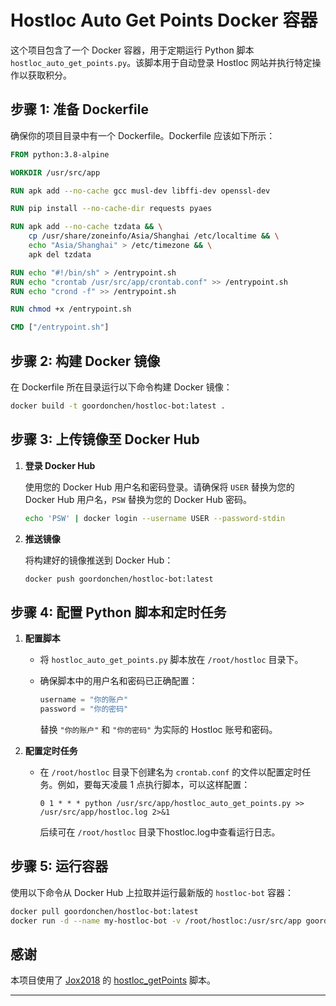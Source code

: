 # Hostloc Auto Get Points Docker 容器

这个项目包含了一个 Docker 容器，用于定期运行 Python 脚本 `hostloc_auto_get_points.py`。该脚本用于自动登录 Hostloc 网站并执行特定操作以获取积分。

## 步骤 1: 准备 Dockerfile

确保你的项目目录中有一个 Dockerfile。Dockerfile 应该如下所示：

```Dockerfile
FROM python:3.8-alpine

WORKDIR /usr/src/app

RUN apk add --no-cache gcc musl-dev libffi-dev openssl-dev

RUN pip install --no-cache-dir requests pyaes

RUN apk add --no-cache tzdata && \
    cp /usr/share/zoneinfo/Asia/Shanghai /etc/localtime && \
    echo "Asia/Shanghai" > /etc/timezone && \
    apk del tzdata

RUN echo "#!/bin/sh" > /entrypoint.sh
RUN echo "crontab /usr/src/app/crontab.conf" >> /entrypoint.sh
RUN echo "crond -f" >> /entrypoint.sh

RUN chmod +x /entrypoint.sh

CMD ["/entrypoint.sh"]
```

## 步骤 2: 构建 Docker 镜像

在 Dockerfile 所在目录运行以下命令构建 Docker 镜像：

```bash
docker build -t goordonchen/hostloc-bot:latest .
```

## 步骤 3: 上传镜像至 Docker Hub

1. **登录 Docker Hub**

    使用您的 Docker Hub 用户名和密码登录。请确保将 `USER` 替换为您的 Docker Hub 用户名，`PSW` 替换为您的 Docker Hub 密码。

    ```bash
    echo 'PSW' | docker login --username USER --password-stdin
    ```

2. **推送镜像**

    将构建好的镜像推送到 Docker Hub：

    ```bash
    docker push goordonchen/hostloc-bot:latest
    ```

## 步骤 4: 配置 Python 脚本和定时任务

1. **配置脚本**

    - 将 `hostloc_auto_get_points.py` 脚本放在 `/root/hostloc` 目录下。
    - 确保脚本中的用户名和密码已正确配置：

        ```python
        username = "你的账户"
        password = "你的密码"
        ```

        替换 `"你的账户"` 和 `"你的密码"` 为实际的 Hostloc 账号和密码。

2. **配置定时任务**

    - 在 `/root/hostloc` 目录下创建名为 `crontab.conf` 的文件以配置定时任务。例如，要每天凌晨 1 点执行脚本，可以这样配置：

        ```
        0 1 * * * python /usr/src/app/hostloc_auto_get_points.py >> /usr/src/app/hostloc.log 2>&1
        ```
        后续可在 `/root/hostloc` 目录下hostloc.log中查看运行日志。

## 步骤 5: 运行容器

使用以下命令从 Docker Hub 上拉取并运行最新版的 `hostloc-bot` 容器：

```bash
docker pull goordonchen/hostloc-bot:latest
docker run -d --name my-hostloc-bot -v /root/hostloc:/usr/src/app goordonchen/hostloc-bot:latest
```

## 感谢

本项目使用了 [Jox2018](https://github.com/Jox2018) 的 [hostloc_getPoints](https://github.com/Jox2018/hostloc_getPoints) 脚本。

---
